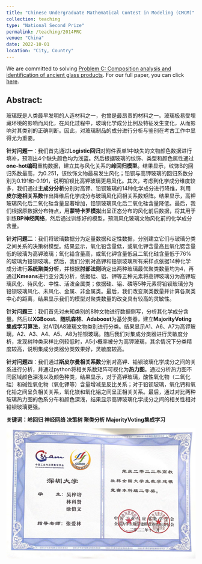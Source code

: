 ```yaml
---
title: "Chinese Undergraduate Mathematical Contest in Modeling (CMCM)"
collection: teaching
type: "National Second Prize"
permalink: /teaching/2014PRC
venue: "China"
date: 2022-10-01
location: "City, Country"
---
```


We are committed to solving [Problem C: Composition analysis and identification of ancient glass products](/problem_c.pdf). For our full paper, you can click [here](/cmcm_fullpaper.pdf).

## Abstract:

玻璃既是人类最早发明的人造材料之一，也曾是最昂贵的材料之一。玻璃极易受埋藏环境的影响而风化，在风化过程中，玻璃化学成分比例及特征发生变化，从而影响对其类别的正确判断。因此，对玻璃制品的成分进行分析与鉴别在考古工作中显得尤为重要。

**针对问题一**：我们首先通过**Logistic回归**对附件表单1中缺失的文物颜色数据进行填补，预测出4个缺失颜色均为浅蓝。然后根据玻璃的纹饰、类型和颜色属性通过**one-hot编码**重构数据，建立其与风化关系的**岭回归模型**。结果显示，纹饰B的回归系数最高，为0.251，该纹饰文物最易发生风化；铅钡与高钾玻璃的回归系数分别为0.191和-0.191，说明铅钡比高钾玻璃更易风化。其次，考虑到化学成分维度较多，我们通过**主成分分析**分别对高钾、铅钡玻璃的14种化学成分进行降维，利用**皮尔逊相关系数**作出降维后化学成分与玻璃风化间相关系数矩阵。结果显示，高钾玻璃风化后二氧化硅含量显著增加，铅钡玻璃风化后二氧化硅含量降低。最后，我们根据原数据分布特点，用**蒙特卡罗模拟**出呈正态分布的风化前后数据，将其用于训练**BP神经网络**，然后通过训练好的模型，预测风化玻璃文物风化前的化学成分含量。

**针对问题二**：我们将玻璃数据分为定量数据和定性数据，分别建立它们与玻璃分类之间关系的决策树模型。结果显示，氧化铅含量低，或氧化钾含量高且氧化锶含量低的玻璃为高钾玻璃；氧化铅含量高，或氧化钾含量低且二氧化硅含量低于76%的玻璃为铅钡玻璃。然后，我们分别对高钾和铅钡玻璃所有采样点依据14种化学成分进行**系统聚类分析**，并根据**肘部法则**确定出两种玻璃最优聚类数量均为4，再通过**Kmeans**进行亚分类分析，依据硅、铝、钾等五种元素将高钾玻璃分为高钾玻璃风化、待风化、中性、活泼金属类；依据硅、铝、磷等5种元素将铅钡玻璃分为铅钡玻璃风化、未风化、金属、非金属类。最后，我们改变聚类数量并计算各聚类中心的距离，结果显示我们的模型对聚类数量的改变具有较高的灵敏性。

**针对问题三**：我们首先对未知类别的8种文物进行数据侧写，分析其化学成分含量。然后以**XGBoost**、**随机森林**、**Adaboost**为基分类器，建立**MajorityVoting集成学习算法**，对A1到A8玻璃文物类别进行分类。结果显示A1、A6、A7为高钾玻璃，A2、A3、A4、A5、A8为铅钡玻璃。随后我们对集成分类器进行灵敏度分析，发现树种类采样比例较低时，A5小概率被分为高钾玻璃，其余情况下分类精度较高，说明集成分类器分类效果好，灵敏度较高。

**针对问题四**：我们通过**斯皮尔曼相关系数**分别对高钾、铅钡玻璃化学成分之间的关系进行分析，并通过python将相关系数矩阵可视化为**热力图**。通过分析热力图不同区域颜色深浅以及颜色种类，结果显示，对于高钾玻璃，酸性氧化物（二氧化硅）和碱性氧化物（氧化钾等）含量增减呈反比关系；对于铅钡玻璃，氧化钙和氧化铅之间呈负相关关系，氧化镁和氧化铝之间呈正相关关系。最后，通过对比两种玻璃热力图的色系分布和颜色深浅，结果显示高钾玻璃化学成分之间的相关性相对铅钡玻璃更强。

**关键词：岭回归 神经网络 决策树 聚类分析 MajorityVoting集成学习**

![](/cmcm.jpg)
